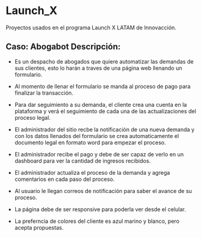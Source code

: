 # Launch_X
Proyectos usados en el programa Launch X LATAM de Innovacción.
## Caso: Abogabot Descripción:

  * Es un despacho de abogados que quiere automatizar las demandas de sus clientes, esto lo harán a traves de una página web llenando un formulario.

  * Al momento de llenar el formulario se manda al proceso de pago para finalizar la transacción.

  * Para dar seguimiento a su demanda, el cliente crea una cuenta en la plataforma y verá el seguimiento de cada una de las actualizaciones del proceso legal.

  * El administrador del sitio recbe la notificación de una nueva demanda y con los datos llenados del formulario se crea automaticamente el documento legal en formato word para empezar el proceso.

  * El administrador recibe el pago y debe de ser capaz de verlo en un dashboard para ver la cantidad de ingresos recibidos.

  * El administrador actualiza el proceso de la demanda y agrega comentarios en cada paso del proceso.

  * Al usuario le llegan correos de notificación para saber el avance de su proceso.

  * La página debe de ser responsive para poderla ver desde el celular.

  * La preferncia de colores del cliente es azul marino y blanco, pero acepta propuestas.
